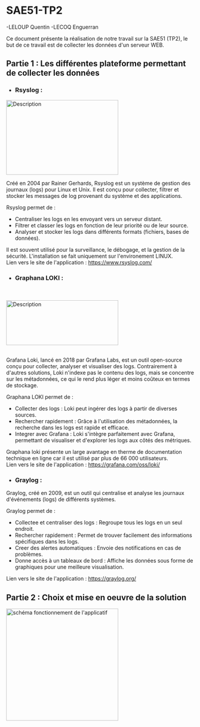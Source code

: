 # SAE51-TP2
-LELOUP Quentin
-LECOQ Enguerran

Ce document présente la réalisation de notre travail sur la SAE51 (TP2), 
le but de ce travail est de collecter les données d'un serveur WEB. 

<!-- Pour sauter une ligne sur le rendu markdown il faut faire 2 espaces et appuyer sur entrer -->




## Partie 1 : Les différentes plateforme permettant de collecter les données

* ### Rsyslog : 

<img src="https://www.rsyslog.com/logo7-2/" alt="Description" width="300" height="200">

Créé en 2004 par Rainer Gerhards, Rsyslog est un système de gestion des journaux (logs) pour Linux et Unix. Il est conçu pour collecter, filtrer et stocker les messages de log provenant du système et des applications.  

Rsyslog permet de :

* Centraliser les logs en les envoyant vers un serveur distant.
* Filtrer et classer les logs en fonction de leur priorité ou de leur source.
* Analyser et stocker les logs dans différents formats (fichiers, bases de données). 

Il est souvent utilisé pour la surveillance, le débogage, et la gestion de la sécurité. L'installation se fait uniquement sur l'environement LINUX.  
Lien vers le site de l'application : https://www.rsyslog.com/


* ### Graphana LOKI  :  
<br>
<br>

<img src="https://www.netways.de/wp-content/uploads/2023/12/logo_product_loki.png" alt="Description" width="300" height="120">

<br>
<br>


Grafana Loki, lancé en 2018 par Grafana Labs, est un outil open-source conçu pour collecter, analyser et visualiser des logs. Contrairement à d'autres solutions, Loki n'indexe pas le contenu des logs, mais se concentre sur les métadonnées, ce qui le rend plus léger et moins coûteux en termes de stockage.

Graphana LOKI permet de : 

* Collecter des logs : Loki peut ingérer des logs à partir de diverses sources.
 * Rechercher rapidement : Grâce à l'utilisation des métadonnées, la recherche dans les logs est rapide et efficace.
* Integrer avec Grafana : Loki s'intègre parfaitement avec Grafana, permettant de visualiser et d'explorer les logs aux côtés des métriques.

Graphana loki présente un large avantage en therme de documentation technique en ligne car il est utilisé par plus de 66 000 utilisateurs.  
Lien vers le site de l'application : https://grafana.com/oss/loki/

* ### Graylog :
 

Graylog, créé en 2009, est un outil qui centralise et analyse les journaux d'événements (logs) de différents systèmes.

Graylog permet de :

* Collectee et centraliser des logs : Regroupe tous les logs en un seul endroit.
* Rechercher rapidement : Permet de trouver facilement des informations spécifiques dans les logs.
* Creer des alertes automatiques : Envoie des notifications en cas de problèmes.
* Donne accès à un tableaux de bord : Affiche les données sous forme de graphiques pour une meilleure visualisation.
  
Lien vers le site de l'application : https://graylog.org/


## Partie 2 : Choix et mise en oeuvre de la solution


<img src="\usage-graphic.png" alt="schéma fonctionnement de l'applicatif" width="300">

